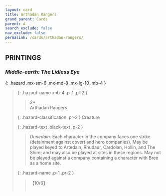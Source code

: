```yaml
---
layout: card
title: Arthadan Rangers
grand_parent: Cards
parent: A
search_exclude: false
nav_exclude: false
permalink: /cards/arthadan-rangers/
---
```


## PRINTINGS


### _Middle-earth: The Lidless Eye_

{: .hazard .mx-sm-6 .mx-md-8 .mx-lg-10 .mb-4 }
> {: .hazard-name .mb-4 .p-1 .pl-2 }
> > <div class="hazard-mp">2*</div>
> > <div class="card-name">Arthadan Rangers</div>
>
> {: .hazard-classification .pr-2 }
> Creature
>
> {: .hazard-text .black-text .p-2 }
> > _Dunedain._ Each character in the company faces one strike (detainment against covert and hero companies). May be played keyed to Artedain, Rhudaur, Cardolan, Hollin, and The Shire; and may also be played at sites in these regions. May not be played against a company containing a character with Bree as a home site. 
>
> {: .hazard-name .p-1 .pr-2 }
> > <div class="card-shield">【10/6】</div>
> > <div class="card-corruption">&nbsp;</div>

